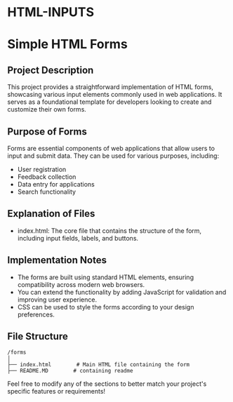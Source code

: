 # HTML-INPUTS
# Simple HTML Forms
## Project Description
This project provides a straightforward implementation of HTML forms, showcasing various input elements commonly used in web applications. It serves as a foundational template for developers looking to create and customize their own forms.
## Purpose of Forms
Forms are essential components of web applications that allow users to input and submit data. They can be used for various purposes, including:

- User registration
- Feedback collection
- Data entry for applications
- Search functionality
## Explanation of Files
- index.html: The core file that contains the structure of the form, including input fields, labels, and buttons.

## Implementation Notes
- The forms are built using standard HTML elements, ensuring compatibility across modern web browsers.
- You can extend the functionality by adding JavaScript for validation and improving user experience.
- CSS can be used to style the forms according to your design preferences.
## File Structure 
```
/forms
│
├── index.html        # Main HTML file containing the form
├── README.MD        # containing readme
```
Feel free to modify any of the sections to better match your project's specific features or requirements!